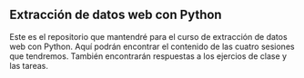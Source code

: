 ## Extracción de datos web con Python

Este es el repositorio que mantendré para el curso de extracción de datos web con Python. Aquí podrán encontrar el contenido de las cuatro sesiones que tendremos. También encontrarán respuestas a los ejercios de clase y las tareas.